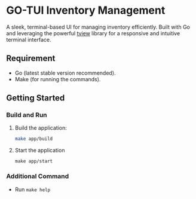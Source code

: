 # **GO-TUI Inventory Management**

A sleek, terminal-based UI for managing inventory efficiently. Built with Go and leveraging the powerful [tview](https://github.com/rivo/tview) library for a responsive and intuitive terminal interface.

## **Requirement**

- Go (latest stable version recommended).
- Make (for running the commands).

## **Getting Started**

### **Build and Run**

1. Build the application:
   ```bash
   make app/build
   ```
2. Start the application
   ```
   make app/start
   ```

### Additional Command

- Run `make help`
